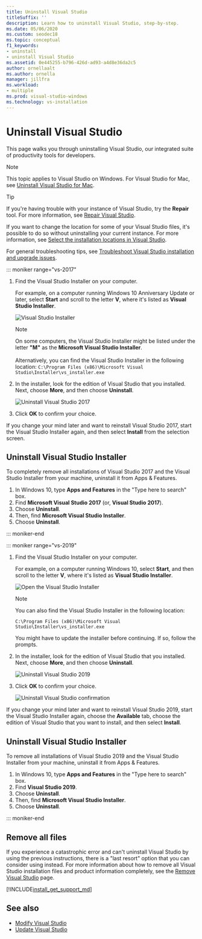 ```yaml
---
title: Uninstall Visual Studio
titleSuffix: ''
description: Learn how to uninstall Visual Studio, step-by-step.
ms.date: 05/06/2020
ms.custom: seodec18
ms.topic: conceptual
f1_keywords:
- uninstall
- uninstall Visual Studio
ms.assetid: 0e445255-b796-426d-ad93-a4d8e36da2c5
author: ornellaalt
ms.author: ornella
manager: jillfra
ms.workload:
- multiple
ms.prod: visual-studio-windows
ms.technology: vs-installation
---
```

# Uninstall Visual Studio

This page walks you through uninstalling Visual Studio, our integrated suite of productivity tools for developers.

> [!NOTE]
> This topic applies to Visual Studio on Windows. For Visual Studio for Mac, see [Uninstall Visual Studio for Mac](/visualstudio/mac/uninstall).

> [!TIP]
> If you're having trouble with your instance of Visual Studio, try the **Repair** tool. For more information, see [Repair Visual Studio](../install/repair-visual-studio.md). 
>
> If you want to change the location for some of your Visual Studio files, it's possible to do so without uninstalling your current instance. For more information, see [Select the installation locations in Visual Studio](../install/change-installation-locations.md).
>
> For general troubleshooting tips, see [Troubleshoot Visual Studio installation and upgrade issues](../install/troubleshooting-installation-issues.md).

::: moniker range="vs-2017"

1. Find the Visual Studio Installer on your computer.

     For example, on a computer running Windows 10 Anniversary Update or later, select **Start** and scroll to the letter **V**, where it's listed as **Visual Studio Installer**.

     ![Visual Studio Installer](media/locate-the-visual-studio-installer.png "Locate the Microsoft Visual Studio Installer")

   > [!NOTE]
   > On some computers, the Visual Studio Installer might be listed under the letter **"M"** as the **Microsoft Visual Studio Installer**.<br/><br/> Alternatively, you can find the Visual Studio Installer in the following location: `C:\Program Files (x86)\Microsoft Visual Studio\Installer\vs_installer.exe`

1. In the installer, look for the edition of Visual Studio that you installed. Next, choose **More**, and then choose **Uninstall**.

     ![Uninstall Visual Studio 2017](media/uninstall-visual-studio.png "Uninstall Visual Studio 2017")

1. Click **OK** to confirm your choice.

If you change your mind later and want to reinstall Visual Studio 2017, start the Visual Studio Installer again, and then select **Install** from the selection screen.

## Uninstall Visual Studio Installer

To completely remove all installations of Visual Studio 2017 and the Visual Studio Installer from your machine, uninstall it from Apps & Features.

1. In Windows 10, type **Apps and Features** in the "Type here to search" box.
1. Find **Microsoft Visual Studio 2017** (or, **Visual Studio 2017**).
1. Choose **Uninstall**.
1. Then, find **Microsoft Visual Studio Installer**.
1. Choose **Uninstall**.

::: moniker-end

::: moniker range="vs-2019"

1. Find the Visual Studio Installer on your computer.

     For example, on a computer running Windows 10, select **Start**, and then scroll to the letter **V**, where it's listed as **Visual Studio Installer**.

     ![Open the Visual Studio Installer](media/vs-2019/vs-installer-windows-start.png "Open the Visual Studio Installer")

     > [!NOTE]
     > You can also find the Visual Studio Installer in the following location:
     >
     > `C:\Program Files (x86)\Microsoft Visual Studio\Installer\vs_installer.exe`

    You might have to update the installer before continuing. If so, follow the prompts.

1. In the installer, look for the edition of Visual Studio that you installed. Next, choose **More**, and then choose **Uninstall**.

     ![Uninstall Visual Studio 2019](media/vs-2019/vs-installer-uninstall.png "Uninstall Visual Studio 2019")

1. Click **OK** to confirm your choice.

     ![Uninstall Visual Studio confirmation](media/vs-2019/uninstall-visualstudio-confirm.png "Confirm that you want to uninstall Visual Studio 2019")

If you change your mind later and want to reinstall Visual Studio 2019, start the Visual Studio Installer again, choose the **Available** tab,  choose the edition of Visual Studio that you want to install, and then select **Install**.

## Uninstall Visual Studio Installer

To remove all installations of Visual Studio 2019 and the Visual Studio Installer from your machine, uninstall it from Apps & Features.

1. In Windows 10, type **Apps and Features** in the "Type here to search" box.
1. Find **Visual Studio 2019**.
1. Choose **Uninstall**.
1. Then, find **Microsoft Visual Studio Installer**.
1. Choose **Uninstall**.

::: moniker-end

## Remove all files

If you experience a catastrophic error and can't uninstall Visual Studio by using the previous instructions, there is a "last resort" option that you can consider using instead. For more information about how to remove all Visual Studio installation files and product information completely, see the [Remove Visual Studio](remove-visual-studio.md) page.

[!INCLUDE[install_get_support_md](includes/install_get_support_md.md)]

## See also

* [Modify Visual Studio](modify-visual-studio.md)
* [Update Visual Studio](update-visual-studio.md)

